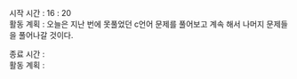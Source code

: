 시작 시간 : 16 : 20  
활동 계획 : 오늘은 지난 번에 못풀었던 c언어 문제를 풀어보고 계속 해서 나머지 문제들을 풀어나갈 것이다.
  
종료 시간 :  
활동 계획 : 